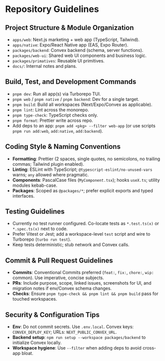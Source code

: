 # Repository Guidelines

## Project Structure & Module Organization
- `apps/web`: Next.js marketing + web app (TypeScript, Tailwind).
- `apps/native`: Expo/React Native app (EAS, Expo Router).
- `packages/backend`: Convex backend (schema, server functions).
- `packages/web-ui`: Shared web UI components and business logic.
- `packages/primatives`: Reusable UI primitives.
- `docs/`: Internal notes and plans.

## Build, Test, and Development Commands
- `pnpm dev`: Run all app(s) via Turborepo TUI.
- `pnpm web` / `pnpm native` / `pnpm backend`: Dev for a single target.
- `pnpm build`: Build all workspaces (Next/Expo/Convex as applicable).
- `pnpm lint`: Lint across the monorepo.
- `pnpm type-check`: TypeScript checks only.
- `pnpm format`: Prettier write across repo.
- Add deps to an app: `pnpm add <pkg> --filter web-app` (or use scripts `pnpm run add:web`, `add:native`, `add:backend`).

## Coding Style & Naming Conventions
- **Formatting**: Prettier (2 spaces, single quotes, no semicolons, no trailing commas; Tailwind plugin enabled).
- **Linting**: ESLint with TypeScript; `@typescript-eslint/no-unused-vars` warns; `any` allowed where pragmatic.
- **Components**: PascalCase files (`MyComponent.tsx`); hooks `useX.ts`; utility modules kebab-case.
- **Packages**: Scoped as `@packages/*`; prefer explicit exports and typed interfaces.

## Testing Guidelines
- Currently no test runner configured. Co-locate tests as `*.test.ts(x)` or `*.spec.ts(x)` next to code.
- Prefer Vitest or Jest; add a workspace-level `test` script and wire to Turborepo (`turbo run test`).
- Keep tests deterministic; stub network and Convex calls.

## Commit & Pull Request Guidelines
- **Commits**: Conventional Commits preferred (`feat:`, `fix:`, `chore:`, `wip:` common). Use imperative, concise subjects.
- **PRs**: Include purpose, scope, linked issues, screenshots for UI, and migration notes if env/Convex schema changes.
- **Checks**: Ensure `pnpm type-check && pnpm lint && pnpm build` pass for touched workspaces.

## Security & Configuration Tips
- **Env**: Do not commit secrets. Use `.env.local`. Convex keys: `CONVEX_DEPLOY_KEY`; URLs: `NEXT_PUBLIC_CONVEX_URL`.
- **Backend setup**: `npm run setup --workspace packages/backend` to initialize Convex locally.
- **Workspace hygiene**: Use `--filter` when adding deps to avoid cross-app bloat.
